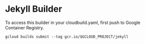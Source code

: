# Jekyll Builder

To access this builder in your cloudbuild.yaml, first push to Google Container Registry.

```
gcloud builds submit --tag gcr.io/$GCLOUD_PROJECT/jekyll
```
